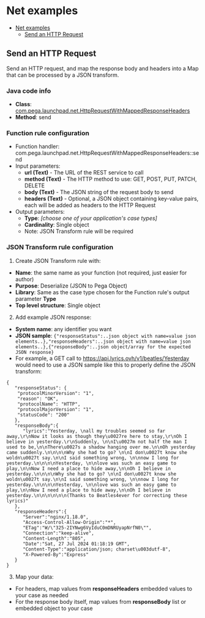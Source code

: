 # Net examples

<!-- TOC -->
* [Net examples](#net-examples)
  * [Send an HTTP Request](#Send-an-HTTP-Request)
<!-- TOC -->

## Send an HTTP Request

Send an HTTP request, and map the response body and headers into a Map that can be processed by a JSON transform.

### Java code info
- **Class**: [com.pega.launchpad.net.HttpRequestWithMappedResponseHeaders](src/main/java/com/pega/launchpad/net/HttpRequestWithMappedResponseHeaders.java)
- **Method**: send

### Function rule configuration

- Function handler: com.pega.launchpad.net.HttpRequestWithMappedResponseHeaders::send
- Input parameters:
  - **url (Text)** - The URL of the REST service to call
  - **method (Text)** - The HTTP method to use: GET, POST, PUT, PATCH, DELETE
  - **body (Text)** - The JSON string of the request body to send
  - **headers (Text)** - Optional, a JSON object containing key-value pairs, each will be added as headers to the HTTP Request
- Output parameters:
  - **Type**: *[choose one of your application's case types]*
  - **Cardinality**: Single object
  - Note: JSON Transform rule will be required
    
### JSON Transform rule configuration

1. Create JSON Transform rule with:
- **Name**: the same name as your function (not required, just easier for author)
- **Purpose**: Deserialize (JSON to Pega Object)
- **Library**: Same as the case type chosen for the Function rule's output parameter **Type**
- **Top level structure**: Single object
2. Add example JSON response:
- **System name**: any identifier you want
- **JSON sample**: ```{"responseStatus":..json object with name=value json elements..},"responseHeaders":..json object with name=value json elements..},{"responseBody":..json object/array for the expected JSON response}```
- For example, a GET call to https://api.lyrics.ovh/v1/beatles/Yesterday would need to use a JSON sample like this to properly define the JSON transform:
```
{
   "responseStatus": {
    "protocolMinorVersion": "1",
    "reason": "OK",
    "protocolName": "HTTP",
    "protocolMajorVersion": "1",
    "statusCode": "200"
   },
   "responseBody":{
      "lyrics":"Yesterday, \nall my troubles seemed so far away,\r\nNow it looks as though they\u0027re here to stay,\r\nOh I believe in yesterday.\r\nSuddenly, \n\nI\u0027m not half the man I used to be,\n\nThere\u0027s a shadow hanging over me.\n\nOh yesterday came suddenly.\n\n\n\nWhy she had to go? \n\nI don\u0027t know she woldn\u0027t say.\n\nI said something wrong, \n\nnow I long for yesterday.\n\n\n\nYesterday, \n\nlove was such an easy game to play,\n\nNow I need a place to hide away,\n\nOh I believe in yesterday.\n\n\n\nWhy she had to go? \n\nI don\u0027t know she woldn\u0027t say.\n\nI said something wrong, \n\nnow I long for yesterday.\n\n\n\nYesterday, \n\nlove was such an easy game to play,\n\nNow I need a place to hide away,\n\nOh I believe in yesterday.\n\n\n\n\n\n(Thanks to Beatles4ever for correcting these lyrics)"
   },
   "responseHeaders":{
      "Server":"nginx/1.18.0",
      "Access-Control-Allow-Origin":"*",
      "ETag":"W/\"325-2IYNwg6VyIduC0mDNRUyapNrfN0\"",
      "Connection":"keep-alive",
      "Content-Length":"805",
      "Date":"Sat, 27 Jul 2024 01:18:19 GMT",
      "Content-Type":"application/json; charset\u003dutf-8",
      "X-Powered-By":"Express"
   }
}
```
3. Map your data:
- For headers, map values from **responseHeaders** embedded values to your case as needed
- For the response body itself, map values from **responseBody** list or embedded object to your case
  
